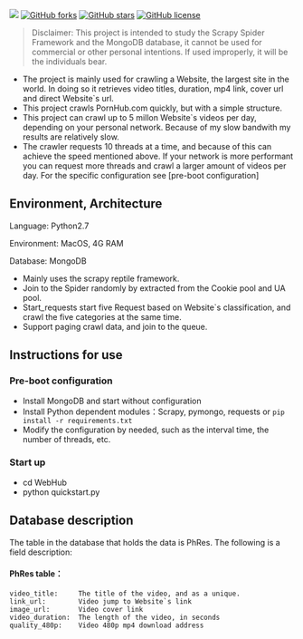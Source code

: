 
![][py2x] [![GitHub forks][forks]][network] [![GitHub stars][stars]][stargazers] [![GitHub license][license]][lic_file]
> Disclaimer: This project is intended to study the Scrapy Spider Framework and the MongoDB database, it cannot be used for commercial or other personal intentions. If used improperly, it will be the individuals bear.

* The project is mainly used for crawling a Website, the largest site in the world. In doing so it retrieves video titles, duration, mp4 link, cover url and direct Website`s url.
* This project crawls PornHub.com quickly, but with a simple structure.
* This project can crawl up to 5 millon Website`s videos per day, depending on your personal network. Because of my slow bandwith my results are relatively slow.
* The crawler requests 10 threads at a time, and because of this can achieve the speed mentioned above. If your network is more performant you can request more threads and crawl a larger amount of videos per day. For the specific configuration see [pre-boot configuration]


## Environment, Architecture

Language: Python2.7

Environment: MacOS, 4G RAM

Database: MongoDB

* Mainly uses the scrapy reptile framework.
* Join to the Spider randomly by extracted from the Cookie pool and UA pool.
* Start_requests start five Request based on Website`s classification, and crawl the five categories at the same time.
* Support paging crawl data, and join to the queue.

## Instructions for use

### Pre-boot configuration

* Install MongoDB and start without configuration
* Install Python dependent modules：Scrapy, pymongo, requests or `pip install -r requirements.txt`
* Modify the configuration by needed, such as the interval time, the number of threads, etc.

### Start up

* cd WebHub
* python quickstart.py


## Database description

The table in the database that holds the data is PhRes. The following is a field description:

#### PhRes table：
  
    video_title:     The title of the video, and as a unique.
    link_url:        Video jump to Website`s link
    image_url:       Video cover link
    video_duration:  The length of the video, in seconds
    quality_480p:    Video 480p mp4 download address


[py2x]: https://img.shields.io/badge/python-2.x-brightgreen.svg
[issues_img]: https://img.shields.io/github/issues/xiyouMc/WebHubBot.svg
[issues]: https://github.com/xiyouMc/WebHubBot/issues

[forks]: https://img.shields.io/github/forks/xiyouMc/WebHubBot.svg
[network]: https://github.com/xiyouMc/WebHubBot/network

[stars]: https://img.shields.io/github/stars/xiyouMc/WebHubBot.svg
[stargazers]: https://github.com/xiyouMc/WebHubBot/stargazers

[license]: https://img.shields.io/badge/license-MIT-blue.svg
[lic_file]: https://raw.githubusercontent.com/xiyouMc/WebHubBot/master/LICENSE


